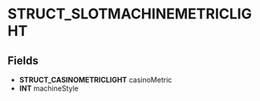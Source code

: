 # STRUCT_SLOTMACHINEMETRICLIGHT

## Fields
* **STRUCT_CASINOMETRICLIGHT** casinoMetric
* **INT** machineStyle